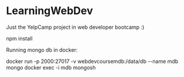 # LearningWebDev

Just the YelpCamp project in web developer bootcamp :)


npm install



Running mongo db in docker:

docker run -p 2000:27017 -v webdevcoursemdb:/data/db  --name mdb mongo
docker exec -i mdb mongosh
